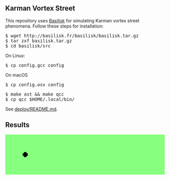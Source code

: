 <h2>Karman Vortex Street</h2>

This repository uses
[Basilisk](http://basilisk.fr/src/INSTALL)
for simulating Karman vortex street phenomena. Follow these steps for
installation:

<pre>
$ wget http://basilisk.fr/basilisk/basilisk.tar.gz
$ tar zxf basilisk.tar.gz
$ cd basilisk/src
</pre>

On Linux:
<pre>
$ cp config.gcc config
</pre>

On macOS
<pre>
$ cp config.osx config
</pre>

<pre>
$ make ast && make qcc
$ cp qcc $HOME/.local/bin/
</pre>

See [deploy/README.md](deploy/README.md).

<h2>Results</h2>

<p align="center"><img src="img/karman.gif"/></p>
